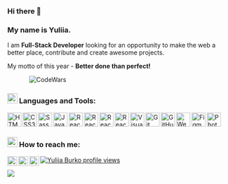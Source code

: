 ### Hi there 👋

<!--
**yu1iia/yu1iia** is a ✨ _special_ ✨ repository because its `README.md` (this file) appears on your GitHub profile.-->

### My name is Yuliia.

 I am **Full-Stack Developer** looking for an opportunity to make the web a better place, contribute and create awesome projects.
 
My motto of this year - **Better done than perfect!**


<img title="CodeWars" style="margin-left: 50px;" alt="CodeWars" src="https://www.codewars.com/users/yu1iia/badges/small" />


### <img src="https://emojis.slackmojis.com/emojis/images/1616310538/22629/arrow_right.gif?1616310538" width="23"/> Languages and Tools:

<img title="HTML5" align="left" alt="HTML5" width="32px" src="https://emojis.slackmojis.com/emojis/images/1470343792/719/html5.png?1470343792"/>

<img title="CSS3" align="left" alt="CSS3" width="32px" src="https://emojis.slackmojis.com/emojis/images/1497185511/2411/css.jpg?1497185511"/>

<img title="Sass" align="left" alt="Sass" width="32px" src="https://emojis.slackmojis.com/emojis/images/1470342476/703/sass.png?1470342476"/>

<img title="JavaScript" align="left" alt="JavaScript" width="32px" src="https://emojis.slackmojis.com/emojis/images/1450441296/151/javascript.png?1450441296" />

<img title="React" align="left" alt="React" width="32px" src="https://emojis.slackmojis.com/emojis/images/1473950148/1161/react.png?1473950148" />

<img title="Redux" align="left" alt="React" width="32px" src="https://emojis.slackmojis.com/emojis/images/1462128189/390/redux.png?1462128189" />

<img title="npm" align="left" alt="React" width="32px" padding-top="20px" src="https://emojis.slackmojis.com/emojis/images/1492796514/2108/npm.png?1492796514" />

<img title="NodeJS" align="left" alt="React" width="32px" src="https://emojis.slackmojis.com/emojis/images/1533426774/4425/nodejs.png?1533426774" />

<img title="VS Code" align="left" alt="Visual Studio Code" width="32px" src="https://emojis.slackmojis.com/emojis/images/1588895440/8944/vscode.png?1588895440" />

<img title="Git" align="left" alt="Git" width="32px" src="https://emojis.slackmojis.com/emojis/images/1501021339/341/git.png?1501021339" />

<img title="GitHub" align="left" alt="GitHub" width="32px" src="https://emojis.slackmojis.com/emojis/images/1450822151/257/github.png?1450822151" />

<img title="WebPack" align="left" alt="WebPack" width="32px" src="https://emojis.slackmojis.com/emojis/images/1582552884/7887/webpack.png?1582552884" />

<img title="Figma" align="left" alt="Figma" width="32px" src="https://emojis.slackmojis.com/emojis/images/1561512161/5893/figma.png?1561512161" />

<img title="Photoshop" align="left" alt="Photoshop" width="32px" src="https://emojis.slackmojis.com/emojis/images/1569937346/6585/photoshop.png?1569937346" />

<br/>
<br/>

### <img src="https://emojis.slackmojis.com/emojis/images/1616310538/22629/arrow_right.gif?1616310538" width="23"/> How to reach me:

[<img title="Instagram" align="left" alt="yuliiaburko | Instagram" width="22px" src="https://emojis.slackmojis.com/emojis/images/1450319444/38/gmail.png?1450319444" />][gmail]
[<img title="LinkedIn" align="left" alt="yuliiaburko | LinkedIn" width="22px" src="https://emojis.slackmojis.com/emojis/images/1470343326/711/linkedin.png?1470343326" />][linkedin]
[<img title= "Telegram" align="left" alt="yuliiaburko | Telegram" width="22px" src="https://emojis.slackmojis.com/emojis/images/1538061120/4724/telegram.png?1538061120" />][telegram]

<!-- [<img align="left" alt="" width="22px" src="https://emojis.slackmojis.com/emojis/images/1467306728/632/instagram.png?1467306728" />][instagram] -->

<!-- [<img align="left" alt="codeSTACKr.com" width="22px" src="https://emojis.slackmojis.com/emojis/images/1571911709/6804/globe.png?1571911709" />][website] -->

<!-- [website]: https:// сверстать резюме -->
<!-- [instagram]: https://www.instagram.com/ -->

[linkedin]: https://www.linkedin.com/in/yuliia-burko/
[telegram]: https://t.me/yuliia_burko
[gmail]: mailto:yuliia.burkoa@gmail.com


[![Yuliia Burko profile views](https://u8views.com/api/v1/github/profiles/44140761/views/day-week-month-total-count.svg)](https://u8views.com/github/yu1iia)

<a href="https://u8views.com/github/yu1iia"><img src="https://u8views.com/api/v1/github/profiles/44140761/views/day-week-month-total-count.svg"></a>

